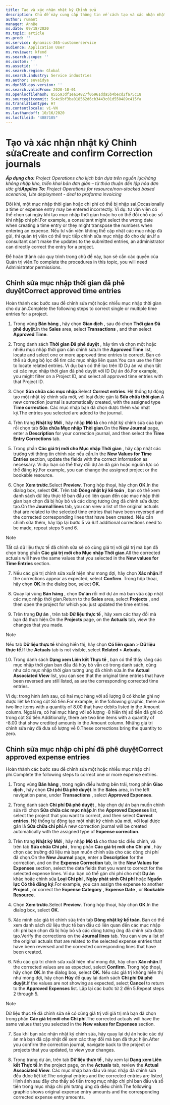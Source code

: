 ```yaml
---
title: Tạo và xác nhận nhật ký Chỉnh sửa
description: Chủ đề này cung cấp thông tin về cách tạo và xác nhận nhật ký chỉnh sửa.
author: rumant
manager: AnnBe
ms.date: 09/18/2020
ms.topic: article
ms.prod: ''
ms.service: dynamics-365-customerservice
audience: Application User
ms.reviewer: kfend
ms.search.scope: ''
ms.custom: ''
ms.assetid: ''
ms.search.region: Global
ms.search.industry: Service industries
ms.author: suvaidya
ms.dyn365.ops.version: ''
ms.search.validFrom: 2020-10-01
ms.openlocfilehash: 855593df1ea14827f06961dda5b4becd2fa75c18
ms.sourcegitcommit: 5c4c9bf3ba018562d6cb3443c01d550489c415fa
ms.translationtype: HT
ms.contentlocale: vi-VN
ms.lasthandoff: 10/16/2020
ms.locfileid: "4087105"
---
```

# <a name="create-and-confirm-correction-journals"></a><span data-ttu-id="feee0-103">Tạo và xác nhận nhật ký Chỉnh sửa</span><span class="sxs-lookup"><span data-stu-id="feee0-103">Create and confirm Correction journals</span></span>

<span data-ttu-id="feee0-104">_**Áp dụng cho:** Project Operations cho kịch bản dựa trên nguồn lực/hàng không nhập kho, triển khai bản đơn giản – từ thỏa thuận đến lập hóa đơn ước giá_</span><span class="sxs-lookup"><span data-stu-id="feee0-104">_**Applies To:** Project Operations for resource/non-stocked based scenarios, Lite deployment - deal to proforma invoicing_</span></span>

<span data-ttu-id="feee0-105">Đôi khi, một mục nhập thời gian hoặc chi phí có thể bị nhập sai.</span><span class="sxs-lookup"><span data-stu-id="feee0-105">Occasionally a time or expense entry may be entered incorrectly.</span></span> <span data-ttu-id="feee0-106">Ví dụ: tư vấn viên có thể chọn sai ngày khi tạo mục nhập thời gian hoặc họ có thể đổi chỗ các số khi nhập chi phí.</span><span class="sxs-lookup"><span data-stu-id="feee0-106">For example, a consultant might select the wrong date when creating a time entry or they might transpose the numbers when entering an expense.</span></span> <span data-ttu-id="feee0-107">Nếu tư vấn viên không thể cập nhật các mục nhập đã gửi, thì quản trị viên có thể trực tiếp chỉnh sửa mục nhập đó cho dự án.</span><span class="sxs-lookup"><span data-stu-id="feee0-107">If a consultant can’t make the updates to the submitted entries, an administrator can directly correct the entry for a project.</span></span>

<span data-ttu-id="feee0-108">Để hoàn thành các quy trình trong chủ đề này, bạn sẽ cần các quyền của Quản trị viên.</span><span class="sxs-lookup"><span data-stu-id="feee0-108">To complete the procedures in this topic, you will need Administrator permissions.</span></span>

## <a name="correct-approved-time-entries"></a><span data-ttu-id="feee0-109">Chỉnh sửa mục nhập thời gian đã phê duyệt</span><span class="sxs-lookup"><span data-stu-id="feee0-109">Correct approved time entries</span></span>     

<span data-ttu-id="feee0-110">Hoàn thành các bước sau để chỉnh sửa một hoặc nhiều mục nhập thời gian cho dự án.</span><span class="sxs-lookup"><span data-stu-id="feee0-110">Complete the following steps to correct single or multiple time entries for a project.</span></span>

1. <span data-ttu-id="feee0-111">Trong vùng **Bán hàng** , hãy chọn **Giao dịch** , sau đó chọn **Thời gian Đã phê duyệt**.</span><span class="sxs-lookup"><span data-stu-id="feee0-111">In the **Sales** area, select **Transactions** , and then select **Approved Time**.</span></span> 

2. <span data-ttu-id="feee0-112">Trong danh sách **Thời gian Đã phê duyệt** , hãy tìm và chọn một hoặc nhiều mục nhập thời gian cần chỉnh sửa.</span><span class="sxs-lookup"><span data-stu-id="feee0-112">In the **Approved Time** list, locate and select one or more approved time entries to correct.</span></span> <span data-ttu-id="feee0-113">Bạn có thể sử dụng bộ lọc để tìm các mục nhập liên quan.</span><span class="sxs-lookup"><span data-stu-id="feee0-113">You can use the filter to locate related entries.</span></span> <span data-ttu-id="feee0-114">Ví dụ: bạn có thể lọc trên ID Dự án và chọn tất cả các mục nhập thời gian đã phê duyệt với ID Dự án đó.</span><span class="sxs-lookup"><span data-stu-id="feee0-114">For example, you might filter on a Project ID, and select all approved time entries with that Project ID.</span></span>

3. <span data-ttu-id="feee0-115">Chọn **Sửa chữa các mục nhập**.</span><span class="sxs-lookup"><span data-stu-id="feee0-115">Select **Correct entries**.</span></span> <span data-ttu-id="feee0-116">Hệ thống tự động tạo một nhật ký chỉnh sửa mới, với loại được gán là **Sửa chữa thời gian**.</span><span class="sxs-lookup"><span data-stu-id="feee0-116">A new correction journal is automatically created, with the assigned type **Time correction**.</span></span> <span data-ttu-id="feee0-117">Các mục nhập bạn đã chọn được thêm vào nhật ký.</span><span class="sxs-lookup"><span data-stu-id="feee0-117">The entries you selected are added to the journal.</span></span> 

4. <span data-ttu-id="feee0-118">Trên trang **Nhật ký Mới** , hãy nhập **Mô tả** cho nhật ký chỉnh sửa của bạn rồi chọn tab **Sửa chữa Mục nhập Thời gian**.</span><span class="sxs-lookup"><span data-stu-id="feee0-118">On the **New Journal** page, enter a **Description** for your correction journal, and then select the **Time Entry Corrections** tab.</span></span>  

5. <span data-ttu-id="feee0-119">Trong phần **Các giá trị mới cho Mục nhập Thời gian** , hãy cập nhật các trường với thông tin chính xác nếu cần.</span><span class="sxs-lookup"><span data-stu-id="feee0-119">In the **New Values for Time Entries** section, update the fields with the correct information as necessary.</span></span> <span data-ttu-id="feee0-120">Ví dụ: bạn có thể thay đổi dự án đã gán hoặc nguồn lực có thể đăng ký.</span><span class="sxs-lookup"><span data-stu-id="feee0-120">For example, you can change the assigned project or the bookable resource.</span></span>

6. <span data-ttu-id="feee0-121">Chọn **Xem trước**.</span><span class="sxs-lookup"><span data-stu-id="feee0-121">Select **Preview**.</span></span> <span data-ttu-id="feee0-122">Trong hộp thoại, hãy chọn **OK**.</span><span class="sxs-lookup"><span data-stu-id="feee0-122">In the dialog box, select **OK**.</span></span> <span data-ttu-id="feee0-123">Trên tab **Dòng nhật ký kế toán** , bạn có thể xem danh sách dữ liệu thực tế ban đầu có liên quan đến các mục nhập thời gian bạn chọn đã bị hủy bỏ và các dòng tương ứng đã chỉnh sửa được tạo.</span><span class="sxs-lookup"><span data-stu-id="feee0-123">On the **Journal lines** tab, you can view a list of the original actuals that are related to the selected time entries that have been reversed and the corrected corresponding lines that have been created.</span></span> <span data-ttu-id="feee0-124">Nếu cần chỉnh sửa thêm, hãy lặp lại bước 5 và 6.</span><span class="sxs-lookup"><span data-stu-id="feee0-124">If additional corrections need to be made, repeat steps 5 and 6.</span></span> 

> [!NOTE]
> <span data-ttu-id="feee0-125">Tất cả dữ liệu thực tế đã chỉnh sửa sẽ có cùng giá trị với giá trị mà bạn đã chọn trong phần **Các giá trị mới cho Mục nhập Thời gian**.</span><span class="sxs-lookup"><span data-stu-id="feee0-125">All the corrected actuals will have the same values that you selected in the **New values for Time Entries** section.</span></span>

7. <span data-ttu-id="feee0-126">Nếu các giá trị chỉnh sửa xuất hiện như mong đợi, hãy chọn **Xác nhận**.</span><span class="sxs-lookup"><span data-stu-id="feee0-126">If the corrections appear as expected, select **Confirm**.</span></span> <span data-ttu-id="feee0-127">Trong hộp thoại, hãy chọn **OK**.</span><span class="sxs-lookup"><span data-stu-id="feee0-127">In the dialog box, select **OK**.</span></span>

8. <span data-ttu-id="feee0-128">Quay lại vùng **Bán hàng** , chọn **Dự án** rồi mở dự án mà bạn vừa cập nhật các mục nhập thời gian.</span><span class="sxs-lookup"><span data-stu-id="feee0-128">Return to the **Sales** area, select **Projects** , and then open the project for which you just updated the time entries.</span></span> 

9. <span data-ttu-id="feee0-129">Trên trang **Dự án** , trên tab **Dữ liệu thực tế** , hãy xem các thay đổi mà bạn đã thực hiện.</span><span class="sxs-lookup"><span data-stu-id="feee0-129">On the **Projects** page, on the **Actuals** tab, view the changes that you made.</span></span> 

> [!NOTE]
> <span data-ttu-id="feee0-130">Nếu tab **Dữ liệu thực tế** không hiển thị, hãy chọn **Có liên quan** > **Dữ liệu thực tế**.</span><span class="sxs-lookup"><span data-stu-id="feee0-130">If the **Actuals** tab is not visible, select **Related** > **Actuals**.</span></span>  

10. <span data-ttu-id="feee0-131">Trong danh sách **Dạng xem Liên kết Thực tế** , bạn có thể thấy rằng các mục nhập thời gian ban đầu đã hủy bỏ vẫn có trong danh sách, cũng như các mục nhập thời gian tương ứng đã chỉnh sửa.</span><span class="sxs-lookup"><span data-stu-id="feee0-131">In the **Actual Associated View** list, you can see that the original time entries that have been reversed are still listed, as are the corresponding corrected time entries.</span></span> 

<span data-ttu-id="feee0-132">Ví dụ: trong hình ảnh sau, có hai mục hàng với số lượng 8 có khoản ghi nợ được liệt kê trong cột Số tiền.</span><span class="sxs-lookup"><span data-stu-id="feee0-132">For example, in the following graphic, there are two line items with a quantity of 8.00 that have debits listed in the Amount column.</span></span> <span data-ttu-id="feee0-133">Ngoài ra, có hai mục hàng với số lượng -8 hiển thị số tiền đã ghi có trong cột Số tiền.</span><span class="sxs-lookup"><span data-stu-id="feee0-133">Additionally, there are two line items with a quantity of -8.00 that show credited amounts in the Amount column.</span></span> <span data-ttu-id="feee0-134">Những giá trị chỉnh sửa này đã đưa số lượng về 0.</span><span class="sxs-lookup"><span data-stu-id="feee0-134">These corrections bring the quantity to zero.</span></span>

 
## <a name="correct-approved-expense-entries"></a><span data-ttu-id="feee0-135">Chỉnh sửa mục nhập chi phí đã phê duyệt</span><span class="sxs-lookup"><span data-stu-id="feee0-135">Correct approved expense entries</span></span>

<span data-ttu-id="feee0-136">Hoàn thành các bước sau để chỉnh sửa một hoặc nhiều mục nhập chi phí.</span><span class="sxs-lookup"><span data-stu-id="feee0-136">Complete the following steps to correct one or more expense entries.</span></span> 

1. <span data-ttu-id="feee0-137">Trong vùng **Bán hàng** , trong ngăn điều hướng bên trái, trong phần **Giao dịch** , hãy chọn **Chi phí Đã phê duyệt**.</span><span class="sxs-lookup"><span data-stu-id="feee0-137">In the **Sales** area, in the left navigation pane, under **Transactions** , select **Approved Expenses**.</span></span>

2. <span data-ttu-id="feee0-138">Trong danh sách **Chi phí Đã phê duyệt** , hãy chọn dự án bạn muốn chỉnh sửa rồi chọn **Sửa chữa các mục nhập**.</span><span class="sxs-lookup"><span data-stu-id="feee0-138">In the **Approved Expenses** list, select the project that you want to correct, and then select **Correct entries**.</span></span> <span data-ttu-id="feee0-139">Hệ thống tự động tạo một nhật ký chỉnh sửa mới, với loại được gán là **Sửa chữa chi phí**.</span><span class="sxs-lookup"><span data-stu-id="feee0-139">A new correction journal will be created automatically with the assigned type of **Expense correction**.</span></span> 

3. <span data-ttu-id="feee0-140">Trên trang **Nhật ký Mới** , hãy nhập **Mô tả** cho thao tác điều chỉnh, và trên tab **Sửa chữa Chi phí** , trong phần **Các giá trị mới cho Chi phí** , hãy chọn các trường dữ liệu mà bạn muốn chỉnh sửa cho các dòng chi phí đã chọn.</span><span class="sxs-lookup"><span data-stu-id="feee0-140">On the **New Journal** page, enter a **Description** for the correction, and on the **Expense Correction** tab, in the **New Values for Expenses** section, select the data fields that you want to correct for the selected expense lines.</span></span> <span data-ttu-id="feee0-141">Ví dụ: bạn có thể gán chi phí cho một **Dự án** khác hoặc chỉnh sửa **Loại Chi phí** , **Ngày phát sinh Chi phí** hoặc **Nguồn lực Có thể đăng ký**.</span><span class="sxs-lookup"><span data-stu-id="feee0-141">For example, you can assign the expense to another **Project** , or correct the **Expense Category** , **Expense Date** , or **Bookable Resource**.</span></span>

4. <span data-ttu-id="feee0-142">Chọn **Xem trước**.</span><span class="sxs-lookup"><span data-stu-id="feee0-142">Select **Preview**.</span></span> <span data-ttu-id="feee0-143">Trong hộp thoại, hãy chọn **OK**.</span><span class="sxs-lookup"><span data-stu-id="feee0-143">In the dialog box, select **OK**.</span></span> 

5. <span data-ttu-id="feee0-144">Xác minh các giá trị chỉnh sửa trên tab **Dòng nhật ký kế toán**. Bạn có thể xem danh sách dữ liệu thực tế ban đầu có liên quan đến các mục nhập chi phí bạn chọn đã bị hủy bỏ và các dòng tương ứng đã chỉnh sửa được tạo.</span><span class="sxs-lookup"><span data-stu-id="feee0-144">Verify the corrections on the **Journal lines** tab. You can view a list of the original actuals that are related to the selected expense entries that have been reversed and the corrected corresponding lines that have been created.</span></span>

6. <span data-ttu-id="feee0-145">Nếu các giá trị chỉnh sửa xuất hiện như mong đợi, hãy chọn **Xác nhận**.</span><span class="sxs-lookup"><span data-stu-id="feee0-145">If the corrected values are as expected, select **Confirm**.</span></span> <span data-ttu-id="feee0-146">Trong hộp thoại, hãy chọn **OK.**</span><span class="sxs-lookup"><span data-stu-id="feee0-146">In the dialog box, select **OK.**</span></span> <span data-ttu-id="feee0-147">Nếu các giá trị không hiển thị như mong đợi, hãy chọn **Hủy** để quay lại danh sách **Chi phí Đã phê duyệt**.</span><span class="sxs-lookup"><span data-stu-id="feee0-147">If the values are not showing as expected, select **Cancel** to return to the **Approved Expenses** list.</span></span> <span data-ttu-id="feee0-148">Lặp lại các bước từ 2 đến 5.</span><span class="sxs-lookup"><span data-stu-id="feee0-148">Repeat steps 2 through 5.</span></span> 

> [!NOTE]
> <span data-ttu-id="feee0-149">Dữ liệu thực tế đã chỉnh sửa sẽ có cùng giá trị với giá trị mà bạn đã chọn trong phần **Các giá trị mới cho Chi phí**.</span><span class="sxs-lookup"><span data-stu-id="feee0-149">The corrected actuals will have the same values that you selected in the **New values for Expenses** section.</span></span>

7. <span data-ttu-id="feee0-150">Sau khi bạn xác nhận nhật ký chỉnh sửa, hãy quay lại dự án hoặc các dự án mà bạn đã cập nhật để xem các thay đổi mà bạn đã thực hiện.</span><span class="sxs-lookup"><span data-stu-id="feee0-150">After you confirm the correction journal, navigate back to the project or projects that you updated, to view your changes.</span></span>  

8. <span data-ttu-id="feee0-151">Trong trang dự án, trên tab **Dữ liệu thực tế** , hãy xem lại **Dạng xem Liên kết Thực tế**.</span><span class="sxs-lookup"><span data-stu-id="feee0-151">In the project page, on the **Actuals** tab, review the **Actual Associated View**.</span></span> <span data-ttu-id="feee0-152">Các mục nhập ban đầu và mục nhập đã chỉnh sửa đều được liệt kê.</span><span class="sxs-lookup"><span data-stu-id="feee0-152">The original entries and the corrected entries are listed.</span></span> <span data-ttu-id="feee0-153">Hình ảnh sau đây cho thấy số tiền trong mục nhập chi phí ban đầu và số tiền trong mục nhập chi phí tương ứng đã điều chỉnh.</span><span class="sxs-lookup"><span data-stu-id="feee0-153">The following graphic shows original expense entry amounts and the corresponding corrected expense entry amounts.</span></span> 


